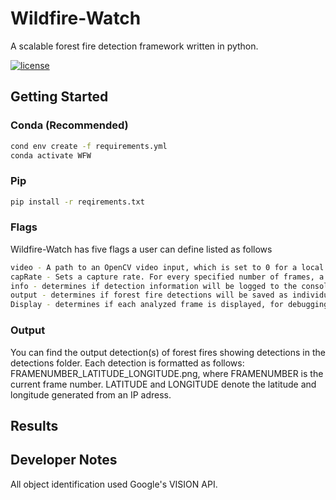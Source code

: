 # Wildfire-Watch
A scalable forest fire detection framework written in python.

[![license](https://img.shields.io/github/license/mashape/apistatus.svg)](LICENSE)

## Getting Started
### Conda (Recommended)
```bash
cond env create -f requirements.yml
conda activate WFW
```

### Pip
```bash
pip install -r reqirements.txt
```

### Flags
Wildfire-Watch has five flags a user can define listed as follows
```bash
video - A path to an OpenCV video input, which is set to 0 for a local webcam
capRate - Sets a capture rate. For every specified number of frames, a Google Vision API call will be made
info - determines if detection information will be logged to the console
output - determines if forest fire detections will be saved as individual images
Display - determines if each analyzed frame is displayed, for debugging purposes
```

### Output
You can find the output detection(s) of forest fires showing detections in the detections folder.
Each detection is formatted as follows: FRAMENUMBER_LATITUDE_LONGITUDE.png, where FRAMENUMBER is the current frame number. LATITUDE and LONGITUDE denote the latitude and longitude generated from an IP adress.

## Results

## Developer Notes
All object identification used Google's VISION API.
